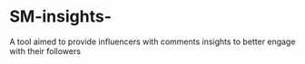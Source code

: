 # SM-insights-
A tool aimed to provide influencers with comments insights to better engage with their followers
